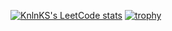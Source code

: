 [![KnlnKS's LeetCode stats](https://leetcode-stats-six.vercel.app/api?username=KnlnKS&theme=dark)](https://github.com/KnlnKS/leetcode-stats)
[![trophy](https://github-profile-trophy.vercel.app/?username=ryo-ma)](https://github.com/ryo-ma/github-profile-trophy)
